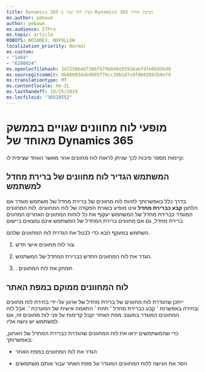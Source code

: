 ```yaml
---
title: Dynamics 365-מציג לוח שגוי ב-Dynamics 365 ממשק אחיד
ms.author: pebaum
author: pebaum
ms.audience: ITPro
ms.topic: article
ROBOTS: NOINDEX, NOFOLLOW
localization_priority: Normal
ms.custom:
- "1484"
- "6200024"
ms.openlocfilehash: 3d7258bdd7366f679b048e93926ab7dfe0b956d9
ms.sourcegitcommit: 0b06093dabd685f76cc39b1d7c0f8b03883b6e79
ms.translationtype: MT
ms.contentlocale: he-IL
ms.lasthandoff: 10/25/2019
ms.locfileid: "36528552"
---
```

# <a name="wrong-dashboard-shows-in-dynamics-365-unified-interface"></a>מופעי לוח מחוונים שגויים בממשק מאוחד של Dynamics 365

קיימות מספר סיבות לכך שניתן לראות לוח מחוונים אחר מאשר האחד שציפית לו:

## <a name="the-user-has-set-a-user-default-dashboard"></a>המשתמש הגדיר לוח מחוונים של ברירת מחדל למשתמש 

בדרך כלל באפשרותך לזהות לוח מחוונים של ברירת מחדל של משתמש מוגדר אם הלחצן **קבע כברירת מחדל** אינו מופיע בשורת הפקודה של לוח המחוונים. לוח המחוונים המוגדר כברירת מחדל של המשתמש יעקוף את כל לוחות המחוונים האחרים המהווים ברירת מחדל, גם אם מחוונים ברירת המחדל של המשתמש אינם נמצאים ביישום

השתמש במעקף הבא כדי לבטל את הגדרת לוח המחוונים שלהם.

1. צור לוח מחוונים אישי חדש.

2. הגדר את לוח המחוונים החדש כברירת המחדל של המשתמש.

3. . תמחק את לוח המחוונים

## <a name="the-dashboard-is-set-in-the-sitemap"></a>לוח המחוונים ממוקם במפת האתר

ייתכן שהגדרת לוח מחוונים של ברירת מחדל של ארגון על-ידי בחירת לוח מחוונים ובחירה באפשרות ' קבע כברירת מחדל ' תחת ' התאמה אישית של המערכת '. אבל לוח המחוונים המוגדר במעצב מפת האתר יקבל קדימות על פני לוח מחוונים זה, אם למשתמש יש גישה אליו.

כדי שהמשתמשים יראו את לוח המחוונים שהגדרת כברירת המחדל של הארגון, באפשרותך:

* הגדר את לוח המחוונים במפת האתר

* הסר את הגישה ללוח המחוונים המוגדר על מפת האתר עבור אותם משתמשים
